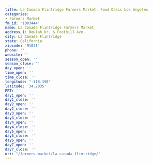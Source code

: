 ```yaml
---
title: La Canada Flintridge Farmers Market, Food Oasis Los Angeles
categories:
- Farmers Market
fm_id: '1003444'
name: La Canada Flintridge Farmers Market
address_1: Beulah Dr. & Foothill Ave.
city: La Canada Flintridge
state: California
zipcode: '91011'
phone: ''
website: ''
season_open: ''
season_close: ''
day_open: ''
time_open: ''
time_close: ''
longitude: "-118.198"
latitude: '34.2035'
EBT: ''
day1_open: ''
day1_close: ''
day2_open: ''
day2_close: ''
day3_open: ''
day3_close: ''
day4_open: ''
day4_close: ''
day5_open: ''
day5_close: ''
day6_open: ''
day7_open: ''
day7_close: ''
uri: "/farmers-market/la-canada-flintridge/"
---
```


